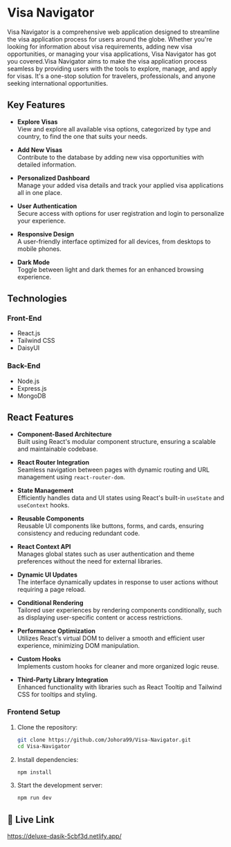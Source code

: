 
# Visa Navigator

Visa Navigator is a comprehensive web application designed to streamline the visa application process for users around the globe. Whether you're looking for information about visa requirements, adding new visa opportunities, or managing your visa applications, Visa Navigator has got you covered.Visa Navigator aims to make the visa application process seamless by providing users with the tools to explore, manage, and apply for visas. It's a one-stop solution for travelers, professionals, and anyone seeking international opportunities.
## Key Features

- **Explore Visas**  
  View and explore all available visa options, categorized by type and country, to find the one that suits your needs.

- **Add New Visas**  
  Contribute to the database by adding new visa opportunities with detailed information.

- **Personalized Dashboard**  
  Manage your added visa details and track your applied visa applications all in one place.

- **User Authentication**  
  Secure access with options for user registration and login to personalize your experience.

- **Responsive Design**  
  A user-friendly interface optimized for all devices, from desktops to mobile phones.

- **Dark Mode**  
  Toggle between light and dark themes for an enhanced browsing experience.
  
## Technologies

### Front-End
- React.js
- Tailwind CSS
- DaisyUI

### Back-End
- Node.js
- Express.js
- MongoDB
## React Features

- **Component-Based Architecture**  
  Built using React's modular component structure, ensuring a scalable and maintainable codebase.

- **React Router Integration**  
  Seamless navigation between pages with dynamic routing and URL management using `react-router-dom`.

- **State Management**  
  Efficiently handles data and UI states using React's built-in `useState` and `useContext` hooks.

- **Reusable Components**  
  Reusable UI components like buttons, forms, and cards, ensuring consistency and reducing redundant code.

- **React Context API**  
  Manages global states such as user authentication and theme preferences without the need for external libraries.

- **Dynamic UI Updates**  
  The interface dynamically updates in response to user actions without requiring a page reload.

- **Conditional Rendering**  
  Tailored user experiences by rendering components conditionally, such as displaying user-specific content or access restrictions.

- **Performance Optimization**  
  Utilizes React's virtual DOM to deliver a smooth and efficient user experience, minimizing DOM manipulation.

- **Custom Hooks**  
  Implements custom hooks for cleaner and more organized logic reuse.

- **Third-Party Library Integration**  
  Enhanced functionality with libraries such as React Tooltip and Tailwind CSS for tooltips and styling.

  
### Frontend Setup

1. Clone the repository:
   ```bash
   git clone https://github.com/Johora99/Visa-Navigator.git
   cd Visa-Navigator
   ```

2. Install dependencies:
   ```bash
   npm install
   ```

3. Start the development server:
   ```bash
   npm run dev
   ```


## 🔗 Live Link
https://deluxe-dasik-5cbf3d.netlify.app/

